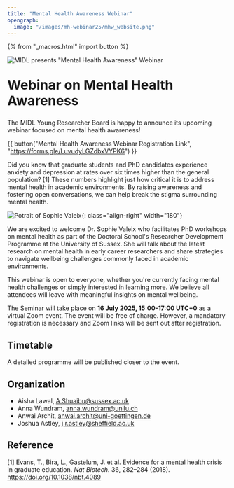 ```yaml
---
title: "Mental Health Awareness Webinar"
opengraph:
  image: "/images/mh-webinar25/mhw_website.png"
---
```


{% from "_macros.html" import button %}

![MIDL presents "Mental Health Awareness" Webinar](/images/mh-webinar25/mhw_website.png)

<h1 style="font-size: 30px; margin-top: 30px; margin-bottom: 24px">Webinar on Mental Health Awareness</h1>

The MIDL Young Researcher Board is happy to announce its upcoming webinar focused on mental health awareness!

{{ button("Mental Health Awareness Webinar Registration Link", "https://forms.gle/LuvudyLGZdbxVYPK6") }}

Did you know that graduate students and PhD candidates experience anxiety and depression at rates over six times higher than the general population? [1] These numbers highlight just how critical it is to address mental health in academic environments. By raising awareness and fostering open conversations, we can help break the stigma surrounding mental health.

![Potrait of Sophie Valeix](/images/mh-webinar25/SV_photo.jpg){: class="align-right" width="180"}

We are excited to welcome Dr. Sophie Valeix who facilitates PhD workshops on mental health as part of the Doctoral School's Researcher Development Programme at the University of Sussex. She will talk about the latest research on mental health in early career researchers and share strategies to navigate wellbeing challenges commonly faced in academic environments.

This webinar is open to everyone, whether you're currently facing mental health challenges or simply interested in learning more. We believe all attendees will leave with meaningful insights on mental wellbeing.

The Seminar will take place on **16 July 2025, 15:00-17:00 UTC+0** as a virtual Zoom event.  The event will be free of charge. However, a mandatory registration is necessary and Zoom links will be sent out after registration.

## Timetable

A detailed programme will be published closer to the event.

## Organization

* Aisha Lawal, <A.Shuaibu@sussex.ac.uk>
* Anna Wundram, <anna.wundram@unilu.ch>
* Anwai Archit, <anwai.archit@uni-goettingen.de>
* Joshua Astley, <j.r.astley@sheffield.ac.uk>

## Reference

[1] Evans, T., Bira, L., Gastelum, J. et al. Evidence for a mental health crisis in graduate education. <i>Nat Biotech.</i> 36, 282–284 (2018). https://doi.org/10.1038/nbt.4089
